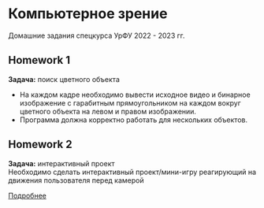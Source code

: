 # Компьютерное зрение
Домашние задания спецкурса УрФУ 2022 - 2023 гг.

##  Homework 1
**Задача:** поиск цветного объекта

- На каждом кадре необходимо вывести исходное видео и бинарное изображение с гарабитным прямоугольником на каждом вокруг цветного объекта на левом и правом изображении.
- Программа должна корректно работать для нескольких объектов.


##  Homework 2
**Задача:** интерактивный проект  
Необходимо сделать интерактивный проект/мини-игру реагирующий на движения пользователя перед камерой  

[Подробнее](https://github.com/12gerts/cv_course22-23/tree/main/HW_2)
